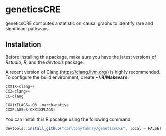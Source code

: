 # geneticsCRE
geneticsCRE computes a statistic on causal graphs to identify rare and significant pathways.

## Installation
Before installing this package, make sure you have the latest versions of *Rstudio*, *R*, and the *devtools* package.

A recent version of Clang (https://clang.llvm.org/) is highly recommended. To configure the build environment, create **~/.R/Makevars**:
```javascript
CXX1X=clang++
CXX=clang++
CC=clang

CXX1XFLAGS=-O3 -march=native
CXXFLAGS=$(CXX1XFLAGS)
```

You can install this R pacakge using the following command:
```javascript
devtools::install_github("carltonyfakhry/geneticsCRE", local = FALSE)
```
